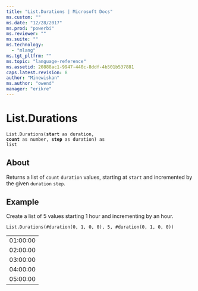 ```yaml
---
title: "List.Durations | Microsoft Docs"
ms.custom: ""
ms.date: "12/28/2017"
ms.prod: "powerbi"
ms.reviewer: ""
ms.suite: ""
ms.technology: 
  - "mlang"
ms.tgt_pltfrm: ""
ms.topic: "language-reference"
ms.assetid: 20888ac1-9947-440c-8ddf-4b501b537881
caps.latest.revision: 8
author: "Minewiskan"
ms.author: "owend"
manager: "erikre"
---
```

# List.Durations
<code>List.Durations(**start** as duration, **count** as number, **step** as duration) as list</code>

## About
Returns a list of <code>count</code> <code>duration</code> values, starting at <code>start</code> and incremented by the given <code>duration</code> <code>step</code>.

## Example
Create a list of 5 values starting 1 hour and incrementing by an hour.

```
List.Durations(#duration(0, 1, 0, 0), 5, #duration(0, 1, 0, 0))
```
<table> <tr><td>01:00:00</td></tr> <tr><td>02:00:00</td></tr> <tr><td>03:00:00</td></tr> <tr><td>04:00:00</td></tr> <tr><td>05:00:00</td></tr> </table>
